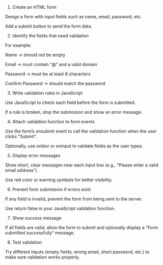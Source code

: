 1. Create an HTML form

Design a form with input fields such as name, email, password, etc.

Add a submit button to send the form data.



2. Identify the fields that need validation

For example:

Name → should not be empty

Email → must contain “@” and a valid domain

Password → must be at least 8 characters

Confirm Password → should match the password




3. Write validation rules in JavaScript

Use JavaScript to check each field before the form is submitted.

If a rule is broken, stop the submission and show an error message.



4. Attach validation function to form events

Use the form’s onsubmit event to call the validation function when the user clicks "Submit".

Optionally, use onblur or oninput to validate fields as the user types.



5. Display error messages

Show short, clear messages near each input box (e.g., “Please enter a valid email address”).

Use red color or warning symbols for better visibility.



6. Prevent form submission if errors exist

If any field is invalid, prevent the form from being sent to the server.

Use return false in your JavaScript validation function.



7. Show success message

If all fields are valid, allow the form to submit and optionally display a “Form submitted successfully” message.



8. Test validation

Try different inputs (empty fields, wrong email, short password, etc.) to make sure validation works properly.
